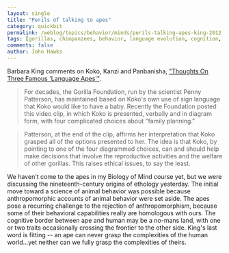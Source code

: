 ```yaml
---
layout: single 
title: "Perils of talking to apes" 
category: quickbit
permalink: /weblog/topics/behavior/minds/perils-talking-apes-king-2012.html
tags: [gorillas, chimpanzees, behavior, language evolution, cognition, apes] 
comments: false 
author: John Hawks 
---
```


Barbara King comments on Koko, Kanzi and Panbanisha, <a href="http://www.npr.org/blogs/13.7/2012/09/27/161243019/thoughts-on-three-famous-language-apes">"Thoughts On Three Famous 'Language Apes'"</a>. 

<blockquote>For decades, the Gorilla Foundation, run by the scientist Penny Patterson, has maintained  based on Koko's own use of sign language  that Koko would like to have a baby. Recently the Foundation posted this video clip, in which Koko is presented, verbally and in diagram form, with four complicated choices about "family planning."</blockquote>

<blockquote>Patterson, at the end of the clip, affirms her interpretation that Koko grasped all of the options presented to her. The idea is that Koko, by pointing to one of the four diagrammed choices, can and should help make decisions that involve the reproductive activities and the welfare of other gorillas. This raises ethical issues, to say the least.</blockquote>

We haven't come to the apes in my Biology of Mind course yet, but we were discussing the nineteenth-century origins of ethology yesterday. The initial move toward a science of animal behavior was possible because anthropomorphic accounts of animal behavior were set aside. The apes pose a recurring challenge to the rejection of anthropomorphism, because some of their behavioral capabilities really are homologous with ours. The cognitive border between ape and human may be a no-mans land, with one or two traits occasionally crossing the frontier to the other side. King's last word is fitting -- an ape can never grasp the complexities of the human world...yet neither can we fully grasp the complexities of theirs. 



